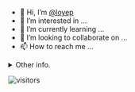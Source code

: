 - 👋 Hi, I’m [@loyep](https://github.com/loyep)
- 👀 I’m interested in ...
- 🌱 I’m currently learning ...
- 💞️ I’m looking to collaborate on ...
- 📫 How to reach me ...

<details>
  <summary>Other info.</summary>
  <br>

<!--START_SECTION:waka-->

```txt
Vue.js       2 hrs 22 mins   ██████████░░░░░░░░░░░░░░░   39.61 %
TypeScript   1 hr 34 mins    ██████▓░░░░░░░░░░░░░░░░░░   26.45 %
JavaScript   1 hr 12 mins    █████░░░░░░░░░░░░░░░░░░░░   20.12 %
JSON         28 mins         ██░░░░░░░░░░░░░░░░░░░░░░░   07.84 %
Docker       13 mins         █░░░░░░░░░░░░░░░░░░░░░░░░   03.74 %
```

<!--END_SECTION:waka-->

</details>

![visitors](https://visitor-badge.glitch.me/badge?page_id=loyep.loyep)
